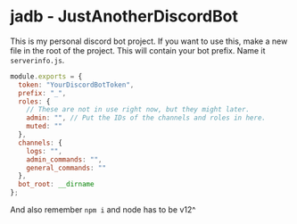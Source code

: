 # jadb - JustAnotherDiscordBot

This is my personal discord bot project.
If you want to use this, make a new file in the root of the project. This will contain your bot prefix. Name it `serverinfo.js`.

```js
module.exports = {
  token: "YourDiscordBotToken",
  prefix: "_",
  roles: {
    // These are not in use right now, but they might later.
    admin: "", // Put the IDs of the channels and roles in here.
    muted: ""
  },
  channels: {
    logs: "",
    admin_commands: "",
    general_commands: ""
  },
  bot_root: __dirname
};
```

And also remember `npm i` and node has to be v12^
